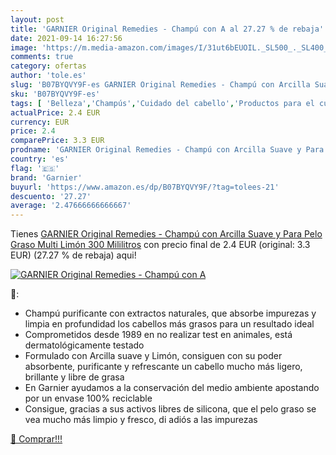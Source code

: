 ```yaml
---
layout: post
title: 'GARNIER Original Remedies - Champú con A al 27.27 % de rebaja'
date: 2021-09-14 16:27:56
image: 'https://m.media-amazon.com/images/I/31ut6bEUOIL._SL500_._SL400_.jpg'
comments: true
category: ofertas
author: 'tole.es'
slug: 'B07BYQVY9F-es GARNIER Original Remedies - Champú con Arcilla Suave y...'
sku: 'B07BYQVY9F-es'
tags: [ 'Belleza','Champús','Cuidado del cabello','Productos para el cuidado del cabello','champú','garnier', ]
actualPrice: 2.4 EUR
currency: EUR
price: 2.4
comparePrice: 3.3 EUR
prodname: 'GARNIER Original Remedies - Champú con Arcilla Suave y Para Pelo Graso  Multi  Limón  300 Mililitros'
country: 'es'
flag: '🇪🇸'
brand: 'Garnier'
buyurl: 'https://www.amazon.es/dp/B07BYQVY9F/?tag=tolees-21'
descuento: '27.27'
average: '2.47666666666667'
---
```


Tienes [GARNIER Original Remedies - Champú con Arcilla Suave y Para Pelo Graso  Multi  Limón  300 Mililitros](https://www.amazon.es/dp/B07BYQVY9F/?tag=tolees-21) con precio final de  2.4 EUR (original: 3.3 EUR) (27.27 %  de rebaja) aqui!

[![GARNIER Original Remedies - Champú con A](https://m.media-amazon.com/images/I/31ut6bEUOIL._SL500_._SL400_.jpg)](https://www.amazon.es/dp/B07BYQVY9F/?tag=tolees-21)

🔎:

- Champú purificante con extractos naturales, que absorbe impurezas y limpia en profundidad los cabellos más grasos para un resultado ideal
- Comprometidos desde 1989 en no realizar test en animales, está dermatológicamente testado
- Formulado con Arcilla suave y Limón, consiguen con su poder absorbente, purificante y refrescante un cabello mucho más ligero, brillante y libre de grasa
- En Garnier ayudamos a la conservación del medio ambiente apostando por un envase 100% reciclable
- Consigue, gracias a sus activos libres de silicona, que el pelo graso se vea mucho más limpio y fresco, di adiós a las impurezas

[🛒 Comprar!!!](https://www.amazon.es/dp/B07BYQVY9F/?tag=tolees-21)
